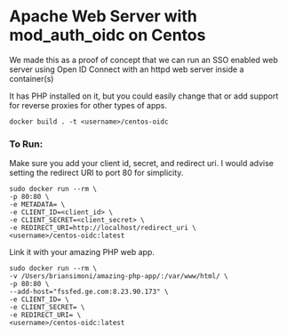 # Apache Web Server with mod_auth_oidc on Centos

We made this as a proof of concept that we can run an SSO enabled web server using Open ID Connect with an httpd web server inside a container(s)

It has PHP installed on it, but you could easily change that or add support for reverse proxies for other types of apps.


`docker build . -t <username>/centos-oidc`

### To Run:

Make sure you add your client id, secret, and redirect uri. I would advise setting the redirect URI to port 80 for simplicity.

```
sudo docker run --rm \
-p 80:80 \
-e METADATA= \
-e CLIENT_ID=<client_id> \
-e CLIENT_SECRET=<client_secret> \
-e REDIRECT_URI=http://localhost/redirect_uri \
<username>/centos-oidc:latest
```

Link it with your amazing PHP web app.

```
sudo docker run --rm \
-v /Users/briansimoni/amazing-php-app/:/var/www/html/ \
-p 80:80 \
--add-host="fssfed.ge.com:8.23.90.173" \
-e CLIENT_ID= \
-e CLIENT_SECRET= \
-e REDIRECT_URI= \
<username>/centos-oidc:latest
```
